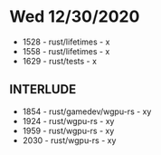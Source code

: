 # Wed 12/30/2020 
- 1528 - rust/lifetimes - x
- 1558 - rust/lifetimes - x
- 1629 - rust/tests - x
## INTERLUDE
- 1854 - rust/gamedev/wgpu-rs - xy
- 1924 - rust/wgpu-rs - xy
- 1959 - rust/wgpu-rs - xy
- 2030 - rust/wgpu-rs - xy
